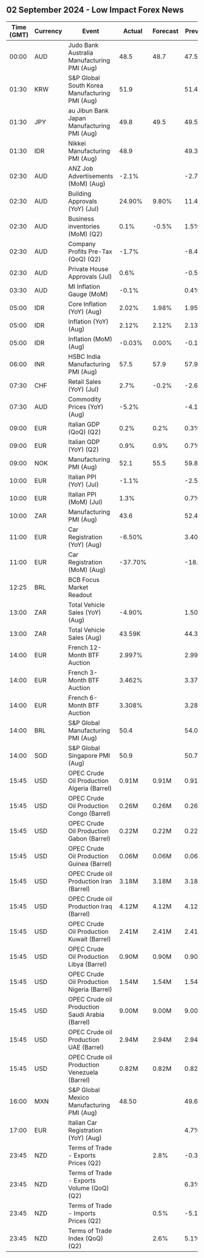 ## 02 September 2024 - Low Impact Forex News

| Time (GMT) | Currency | Event | Actual | Forecast | Previous |
|------|----------|-------|--------|----------|----------|
| 00:00 | AUD | Judo Bank Australia Manufacturing PMI (Aug) | 48.5 | 48.7 | 47.5 |
| 01:30 | KRW | S&P Global South Korea Manufacturing PMI (Aug) | 51.9 |  | 51.4 |
| 01:30 | JPY | au Jibun Bank Japan Manufacturing PMI (Aug) | 49.8 | 49.5 | 49.5 |
| 01:30 | IDR | Nikkei Manufacturing PMI (Aug) | 48.9 |  | 49.3 |
| 02:30 | AUD | ANZ Job Advertisements (MoM) (Aug) | -2.1% |  | -2.7% |
| 02:30 | AUD | Building Approvals (YoY) (Jul) | 24.90% | 9.80% | 11.40% |
| 02:30 | AUD | Business inventories (MoM) (Q2) | 0.1% | -0.5% | 1.5% |
| 02:30 | AUD | Company Profits Pre-Tax (QoQ) (Q2) | -1.7% |  | -8.4% |
| 02:30 | AUD | Private House Approvals (Jul) | 0.6% |  | -0.5% |
| 03:30 | AUD | MI Inflation Gauge (MoM) | -0.1% |  | 0.4% |
| 05:00 | IDR | Core Inflation (YoY) (Aug) | 2.02% | 1.98% | 1.95% |
| 05:00 | IDR | Inflation (YoY) (Aug) | 2.12% | 2.12% | 2.13% |
| 05:00 | IDR | Inflation (MoM) (Aug) | -0.03% | 0.00% | -0.18% |
| 06:00 | INR | HSBC India Manufacturing PMI (Aug) | 57.5 | 57.9 | 57.9 |
| 07:30 | CHF | Retail Sales (YoY) (Jul) | 2.7% | -0.2% | -2.6% |
| 07:30 | AUD | Commodity Prices (YoY) (Aug) | -5.2% |  | -4.1% |
| 09:00 | EUR | Italian GDP (QoQ) (Q2) | 0.2% | 0.2% | 0.3% |
| 09:00 | EUR | Italian GDP (YoY) (Q2) | 0.9% | 0.9% | 0.7% |
| 09:00 | NOK | Manufacturing PMI (Aug) | 52.1 | 55.5 | 59.8 |
| 10:00 | EUR | Italian PPI (YoY) (Jul) | -1.1% |  | -2.5% |
| 10:00 | EUR | Italian PPI (MoM) (Jul) | 1.3% |  | 0.7% |
| 10:00 | ZAR | Manufacturing PMI (Aug) | 43.6 |  | 52.4 |
| 11:00 | EUR | Car Registration (YoY) (Aug) | -6.50% |  | 3.40% |
| 11:00 | EUR | Car Registration (MoM) (Aug) | -37.70% |  | -18.70% |
| 12:25 | BRL | BCB Focus Market Readout |  |  |  |
| 13:00 | ZAR | Total Vehicle Sales (YoY) (Aug) | -4.90% |  | 1.50% |
| 13:00 | ZAR | Total Vehicle Sales (Aug) | 43.59K |  | 44.33K |
| 14:00 | EUR | French 12-Month BTF Auction | 2.997% |  | 2.999% |
| 14:00 | EUR | French 3-Month BTF Auction | 3.462% |  | 3.372% |
| 14:00 | EUR | French 6-Month BTF Auction | 3.308% |  | 3.285% |
| 14:00 | BRL | S&P Global Manufacturing PMI (Aug) | 50.4 |  | 54.0 |
| 14:00 | SGD | S&P Global Singapore PMI (Aug) | 50.9 |  | 50.7 |
| 15:45 | USD | OPEC Crude Oil Production Algeria (Barrel) | 0.91M | 0.91M | 0.91M |
| 15:45 | USD | OPEC Crude Oil Production Congo (Barrel) | 0.26M | 0.26M | 0.26M |
| 15:45 | USD | OPEC Crude Oil Production Gabon (Barrel) | 0.22M | 0.22M | 0.22M |
| 15:45 | USD | OPEC Crude Oil Production Guinea (Barrel) | 0.06M | 0.06M | 0.06M |
| 15:45 | USD | OPEC Crude oil Production Iran (Barrel) | 3.18M | 3.18M | 3.18M |
| 15:45 | USD | OPEC Crude oil Production Iraq (Barrel) | 4.12M | 4.12M | 4.12M |
| 15:45 | USD | OPEC Crude Oil Production Kuwait (Barrel) | 2.41M | 2.41M | 2.41M |
| 15:45 | USD | OPEC Crude Oil Production Libya (Barrel) | 0.90M | 0.90M | 0.90M |
| 15:45 | USD | OPEC Crude Oil Production Nigeria (Barrel) | 1.54M | 1.54M | 1.54M |
| 15:45 | USD | OPEC Crude oil Production Saudi Arabia (Barrel) | 9.00M | 9.00M | 9.00M |
| 15:45 | USD | OPEC Crude oil Production UAE (Barrel) | 2.94M | 2.94M | 2.94M |
| 15:45 | USD | OPEC Crude oil Production Venezuela (Barrel) | 0.82M | 0.82M | 0.82M |
| 16:00 | MXN | S&P Global Mexico Manufacturing PMI (Aug) | 48.50 |  | 49.60 |
| 17:00 | EUR | Italian Car Registration (YoY) (Aug) |  |  | 4.7% |
| 23:45 | NZD | Terms of Trade - Exports Prices (Q2) |  | 2.8% | -0.3% |
| 23:45 | NZD | Terms of Trade - Exports Volume (QoQ) (Q2) |  |  | 6.3% |
| 23:45 | NZD | Terms of Trade - Imports Prices (Q2) |  | 0.5% | -5.1% |
| 23:45 | NZD | Terms of Trade Index (QoQ) (Q2) |  | 2.6% | 5.1% |
